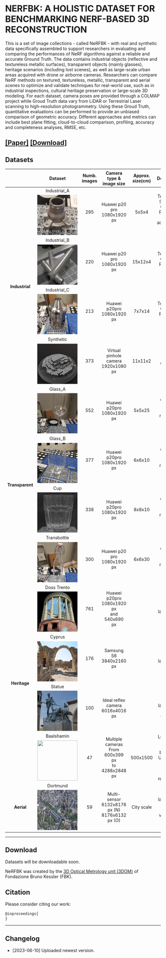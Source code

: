 # NERFBK: A HOLISTIC DATASET FOR BENCHMARKING NERF-BASED 3D RECONSTRUCTION
This is a set of image collections - called NeRFBK - with real and synthetic data specifically assembled to support researchers in evaluating and comparing the performances of NeRF algorithms against a reliable and accurate Ground Truth. 
The data contains industrial objects (reflective and textureless metallic surfaces), transparent objects (mainly glasses), heritage scenarios (including lost scenes), as well as large-scale urban areas acquired with drone or airborne cameras. 
Researchers can compare NeRF methods on textured, textureless, metallic, transparent and aerial scenes to optimize and validate techniques for real-world use, such as in industrial inspections, cultural heritage preservation or large-scale 3D modeling.
For each dataset, camera poses are provided through a COLMAP project while Groud Truth data vary from LiDAR or Terrestrial Laser scanning to high-resolution photogrammetry. Using these Groud Truth, quantitative evaluations can be performed to provide an unbiased comparison of geometric accuracy. Different approaches and metrics can include best plane fitting, cloud-to-cloud comparison, profiling, accuracy and completeness analyses, RMSE, etc. 



[**[Paper]**]() [**[Download]**](#Download) 
---

## <a name="Datasets"></a> Datasets
<div style=”text-align: center;”>
  <table   style=”margin: auto；” width=’40%’>
  <thead>
    <tr>
      <th  width="10%"></th>
      <th  width="40%">Dataset</th>
      <th  width="10%">Numb. images</th>
      <th  width="10%">Camera type &<br>image size</th>
      <th  width="10%">Approx. size(cm)</th>
      <th  width="20%">Description</th>
      <th  width="10%">Ground<br>Truth<br>(GT)</th>
    </tr>
  </thead>
  <tbody>
    <tr>
      <td rowspan="8",  align="center" ><strong>Industrial</td>
      <td colspan="1",  align="center">Industrial_A</td>
      <td rowspan="2",  align="center">295</td>
      <td rowspan="2",  align="center">Huawei p20 pro<br>1080x1920 px</td>
      <td rowspan="2",  align="center">5x5x4</td>
      <td rowspan="2",  align="center">Textureless<br>Small and Complex<br>Reflective<br>Two acquisitions<br>Video</td>
      <td rowspan="2",  align="center">Hexagon active scanner</td>
    </tr>
    <tr>
      <td align="center"><img src="./pictures/Industrial/Industrial_A.png" height="130" width="130"></td>
    </tr>  
    <tr>
      <td colspan="1",  align="center">Industrial_B</td>
      <td rowspan="2",  align="center">220</td>
      <td rowspan="2",  align="center">Huawei p20 pro<br>1080x1920 px</td>
      <td rowspan="2",  align="center">15x12x4</td>
      <td rowspan="2",  align="center">Textureless<br>Complex<br>Reflective<br>Video</td>
      <td rowspan="2",  align="center">Hexagon active scanner</td>
    </tr>
    <tr>
      <td align="center"><img src="./pictures/Industrial/Industrial_B.png" height="130" width="130"> </td>
    </tr>
    <tr>
      <td colspan="1",  align="center">Industrial_C</td>
      <td rowspan="2",  align="center">213</td>
      <td rowspan="2",  align="center">Huawei p20pro<br>1080x1920 px</td>
      <td rowspan="2",  align="center">7x7x14</td>
      <td rowspan="2",  align="center">Textureless<br>Complex<br>Reflective<br>Video</td>
      <td rowspan="2",  align="center">Hexagon active scanner</td>
    </tr>
    <tr>
      <td align="center"><img src="./pictures/Industrial/Industrial_C.png" height="130" width="130"> </td>
    </tr>
    <tr>
      <td colspan="1",  align="center">Synthetic</td>
      <td rowspan="2",  align="center">373</td>
      <td rowspan="2",  align="center">Virtual pinhole camera<br>1920x1080 px</td>
      <td rowspan="2",  align="center">11x11x2</td>
      <td rowspan="2",  align="center">Well-textured<br>Complex<br>Video</td>
      <td rowspan="2",  align="center">Synthetic data</td>
    </tr>
    <tr>
      <td align="center"><img src="./pictures/Industrial/Synthetic.png" height="130" width="130"> </td>
    </tr>
    <tr>
      <td rowspan="8",  align="center"><strong>Transparent</td>
      <td colspan="1",  align="center">Glass_A</td>
      <td rowspan="2",  align="center">552</td>
      <td rowspan="2",  align="center">Huawei p20pro<br>1080x1920 px</td>
      <td rowspan="2",  align="center">5x5x25</td>
      <td rowspan="2",  align="center">Complex shape<br>Highly refractive<br>Video</td>
      <td rowspan="2",  align="center">Photogrammetry</td>
    </tr>
    <tr>
      <td align="center"><img src="./pictures/Transparent/Glass_A.png" height="130" width="130"> </td>
    </tr>
    <tr>
      <td colspan="1",  align="center">Glass_B</td>
      <td rowspan="2",  align="center">377</td>
      <td rowspan="2",  align="center">Huawei p20pro<br>1080x1920 px</td>
      <td rowspan="2",  align="center">6x6x10</td>
      <td rowspan="2",  align="center">Complex shape<br>Highly refractive<br>Video</td>
      <td rowspan="2",  align="center">Photogrammetry</td>
    </tr>
    <tr>
      <td align="center"><img src="./pictures/Transparent/Glass_B.png" height="130" width="130"> </td>
    </tr>
    <tr>
      <td colspan="1",  align="center">Cup</td>
      <td rowspan="2",  align="center">338</td>
      <td rowspan="2",  align="center">Huawei p20pro<br>1080x1920 px</td>
      <td rowspan="2",  align="center">8x8x10</td>
      <td rowspan="2",  align="center">Complex shape<br>Highly refractive<br>Video</td>
      <td rowspan="2",  align="center">Photogrammetry</td>
    </tr>
    <tr>
      <td align="center"><img src="./pictures/Transparent/Cup.png" height="130" width="130"> </td>
    </tr>
    <tr>
      <td colspan="1",  align="center">Transbottle</td>
      <td rowspan="2",  align="center">300</td>
      <td rowspan="2",  align="center">Huawei p20 pro<br>1080x1920 px</td>
      <td rowspan="2",  align="center">6x6x30</td>
      <td rowspan="2",  align="center">Complex shape<br>Highly refractive<br>Video</td>
      <td rowspan="2",  align="center">Photogrammetry</td>
    </tr>
    <tr>
      <td align="center"><img src="./pictures/Transparent/Transbottle.png" height="130" width="130"> </td>
    </tr>
    <tr>
      <td rowspan="8",  align="center"><strong>Heritage</td>
      <td colspan="1",  align="center">Doss Trento</td>
      <td rowspan="2",  align="center">761</td>
      <td rowspan="2",  align="center">Huawei p20pro<br>1080x1920 px<br> and <br>540x690 px</td>
      <td rowspan="2",  align="center"></td>
      <td rowspan="2",  align="center">Outdoor large scale</td>
      <td rowspan="2",  align="center">Terrestrial Laser Scanner</td>
    </tr>
    <tr>
      <td align="center"><img src="./pictures/Heritage/Doss Trento.png" height="130" width="130"> </td>
    </tr>
    <tr>
      <td colspan="1",  align="center">Cyprus</td>
      <td rowspan="2",  align="center">176</td>
      <td rowspan="2",  align="center">Samsung S6<br>3840x2160 px</td>
      <td rowspan="2",  align="center"></td>
      <td rowspan="2",  align="center">Outdoor large scale</td>
      <td rowspan="2",  align="center">Photogrammetry with Reflex camera</td>
    </tr>
    <tr>
      <td align="center"><img src="./pictures/Heritage/Cyprus.png" height="130" width="130"> </td>
    </tr>
    <tr>
      <td colspan="1",  align="center">Statue</td>
      <td rowspan="2",  align="center">100</td>
      <td rowspan="2",  align="center">Ideal reflex camera<br>6016x4016 px</td>
      <td rowspan="2",  align="center"></td>
      <td rowspan="2",  align="center">Outdoor large scale<br>Two cameras</td>
      <td rowspan="2",  align="center">Synthetic data</td>
    </tr>
    <tr>
      <td align="center"><img src="./pictures/Heritage/Statue.png" height="130" width="130"> </td>
    </tr>
    <tr>
      <td colspan="1",  align="center">Baalshamin</td>
      <td rowspan="2",  align="center">47</td>
      <td rowspan="2",  align="center">Multiple cameras<br>From 600x399 px<br>to<br>4288x2848 px</td>
      <td rowspan="2",  align="center">500x1500</td>
      <td rowspan="2",  align="center">Lost object<br>Sub-optimal baselines<br>Unordered touristic images<br>Multiple resolutions</td>
      <td rowspan="2",  align="center"></td>
    </tr>
    <tr>
      <td align="center"><img src="./pictures/Heritage/Baalshamin.png" height="130" width="130"> </td>
    </tr>
    <tr>
      <td rowspan="2",  align="center"><strong>Aerial</td>
      <td colspan="1",  align="center">Dortmund</td>
      <td rowspan="2",  align="center">59</td>
      <td rowspan="2",  align="center">Multi-sensor<br>6132x8176 px (N)<br>8176x6132 px (O)</td>
      <td rowspan="2",  align="center">City scale</td>
      <td rowspan="2",  align="center">Outdoor large scale<br>Built-up and vegetated areas</td>
      <td rowspan="2",  align="center">Airborne Laser Scanner</td>
    <tr>
      <td align="center"><img src="./pictures/Aerial/aerial.png" height="130" width="130"> </td>
    </tr>
    </tr>
  </tbody>
  </table>
</div>

---
## <a name="download"></a> Download

Datasets will be downloadable soon. 

NeRFBK was created by the [3D Optical Metrology unit (3DOM)](https://3dom.fbk.eu/) of Fondazione Bruno Kessler (FBK).
## Citation

Please consider citing our work:

    @inproceedings{
    }

---
## <a name="changelog"></a> Changelog 
* [2023-06-10] Uploaded newest version.
